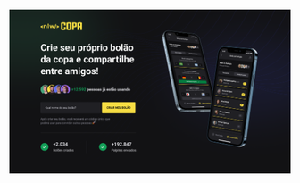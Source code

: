 <h1 align="center">
    <img alt="BolãoCopa" title="#copa" src="https://github.com/alissonandrade2020/nlwcopa/raw/master/web/Web.png" width="1200px" />
</h1>